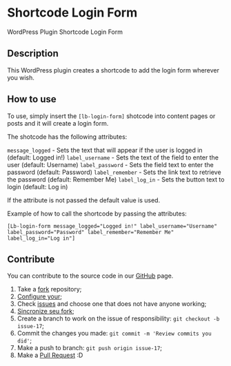 # Shortcode Login Form
WordPress Plugin Shortcode Login Form

## Description

This WordPress plugin creates a shortcode to add the login form wherever you wish.

## How to use

To use, simply insert the `[lb-login-form]` shotcode into content pages or posts and it will create a login form.

The shotcode has the following attributes:

`message_logged` - Sets the text that will appear if the user is logged in (default: Logged in!)
`label_username` - Sets the text of the field to enter the user (default: Username)
`label_password` - Sets the field text to enter the password (default: Password)
`label_remember` - Sets the link text to retrieve the password (default: Remember Me)
`label_log_in` - Sets the button text to login (default: Log in)

If the attribute is not passed the default value is used.

Example of how to call the shortcode by passing the attributes:

`[Lb-login-form message_logged="Logged in!" label_username="Username" label_password="Password" label_remember="Remember Me" label_log_in="Log in"]`

## Contribute ##

You can contribute to the source code in our [GitHub](https://github.com/leobaiano/shortcode-login-form) page.

1. Take a [fork](https://help.github.com/articles/fork-a-repo/) repository;
3. [Configure your](https://help.github.com/articles/configuring-a-remote-for-a-fork/);
2. Check [issues](https://github.com/leobaiano/shortcode-login-form/issues) and choose one that does not have anyone working;
4. [Sincronize seu fork](https://help.github.com/articles/syncing-a-fork/);
2. Create a branch to work on the issue of responsibility: `git checkout -b issue-17`;
3. Commit the changes you made: `git commit -m 'Review commits you did'`;
4. Make a push to branch: `git push origin issue-17`;
5. Make a [Pull Request](https://help.github.com/articles/using-pull-requests/) :D
